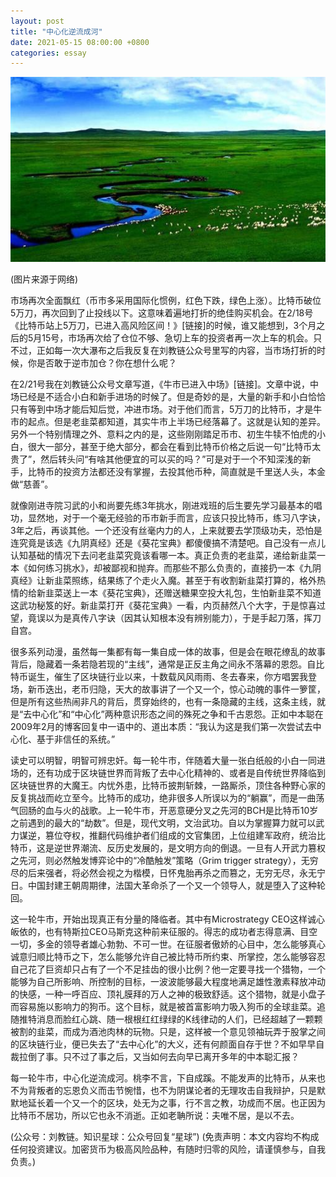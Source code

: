 ```yaml
---
layout: post
title: "中心化逆流成河"
date: 2021-05-15 08:00:00 +0800
categories: essay
---
```


![](/images/2021/20210515.jpg)

(图片来源于网络)

市场再次全面飘红（币市多采用国际化惯例，红色下跌，绿色上涨）。比特币破位5万刀，再次回到了止投线以下。这意味着遍地打折的绝佳购买机会。在2/18号《比特币站上5万刀，已进入高风险区间！》[链接]的时候，谁又能想到，3个月之后的5月15号，市场再次给了仓位不够、急切上车的投资者再一次上车的机会。只不过，正如每一次大瀑布之后我反复在刘教链公众号里写的内容，当市场打折的时候，你是否敢于逆市加仓？你在想什么呢？

在2/21号我在刘教链公众号文章写道，《牛市已进入中场》[链接]。文章中说，中场已经是不适合小白和新手进场的时候了。但是奇妙的是，大量的新手和小白恰恰只有等到中场才能后知后觉，冲进市场。对于他们而言，5万刀的比特币，才是牛市的起点。但是老韭菜都知道，其实牛市上半场已经落幕了。这就是认知的差异。另外一个特别情理之外、意料之内的是，这些刚刚踏足币市、初生牛犊不怕虎的小白，很大一部分，甚至于绝大部分，都会在看到比特币价格之后说一句“比特币太贵了”，然后转头问“有啥其他便宜的可以买的吗？”可是对于一个不知深浅的新手，比特币的投资方法都还没有掌握，去投其他币种，简直就是千里送人头，本金做“慈善”。

就像刚进寺院习武的小和尚要先练3年挑水，刚进戏班的后生要先学习最基本的唱功，显然地，对于一个毫无经验的币市新手而言，应该只投比特币，练习八字诀，3年之后，再谈其他。一个还没有丝毫内力的人，上来就要去学顶级功夫，恐怕是连究竟是该选《九阴真经》还是《葵花宝典》都傻傻搞不清楚吧。自己没有一点儿认知基础的情况下去问老韭菜究竟该看哪一本。真正负责的老韭菜，递给新韭菜一本《如何练习挑水》，却被鄙视和抛弃。而那些不那么负责的，直接扔一本《九阴真经》让新韭菜照练，结果练了个走火入魔。甚至于有收割新韭菜打算的，格外热情的给新韭菜送上一本《葵花宝典》，还赠送糖果空投大礼包，生怕新韭菜不知道这武功秘笈的好。新韭菜打开《葵花宝典》一看，内页赫然八个大字，于是惊喜过望，竟误以为是真传八字诀（因其认知根本没有辨别能力），于是手起刀落，挥刀自宫。

很多系列动漫，虽然每一集都有每一集自成一体的故事，但是会在眼花缭乱的故事背后，隐藏着一条若隐若现的“主线”，通常是正反主角之间永不落幕的恩怨。自比特币诞生，催生了区块链行业以来，十数载风风雨雨、冬去春来，你方唱罢我登场，新币迭出，老币归隐，天大的故事讲了一个又一个，惊心动魄的事件一箩筐，但是所有这些热闹非凡的背后，贯穿始终的，也有一条隐藏的主线，这条主线，就是“去中心化”和“中心化”两种意识形态之间的殊死之争和千古恩怨。正如中本聪在2009年2月的博客回复中一语中的、道出本质：“我认为这是我们第一次尝试去中心化、基于非信任的系统。”

读史可以明智，明智可辨忠奸。每一轮牛市，伴随着大量一张白纸般的小白一同进场的，还有功成于区块链世界而背叛了去中心化精神的、或者是自传统世界降临到区块链世界的大魔王。内忧外患，比特币披荆斩棘，一路厮杀，顶住各种野心家的反复挑战而屹立至今。比特币的成功，绝非很多人所误以为的“躺赢”，而是一曲荡气回肠的血与火的战歌。上一轮牛市，开恶意硬分叉之先河的BCH是比特币10岁之前遇到的最大的“劫数”。但是，现代文明，文治武功。自以为掌握算力就可以武力谋逆，篡位夺权，推翻代码维护者们组成的文官集团，上位组建军政府，统治比特币，这是逆世界潮流、反历史发展的，是文明方向的倒退。一旦有人开武力篡权之先河，则必然触发博弈论中的“冷酷触发”策略（Grim trigger strategy），无穷尽的后来强者，将必然会视之为楷模，日怀鬼胎再杀之而篡之，无穷无尽，永无宁日。中国封建王朝周期律，法国大革命杀了一个又一个领导人，就是堕入了这种轮回。

这一轮牛市，开始出现真正有分量的降临者。其中有Microstrategy CEO这样诚心皈依的，也有特斯拉CEO马斯克这种前来征服的。得志的成功者志得意满、目空一切，多金的领导者雄心勃勃、不可一世。在征服者傲娇的心目中，怎么能够真心诚意归顺比特币之下，怎么能够允许自己被比特币所约束、所掌控，怎么能够容忍自己花了巨资却只占有了一个不足挂齿的很小比例？他一定要寻找一个猎物，一个能够为自己所影响、所控制的目标，一波波能够最大程度地满足雄性激素释放冲动的快感，一种一呼百应、顶礼膜拜的万人之神的极致舒适。这个猎物，就是小盘子而容易施以影响力的狗币。这个目标，就是被首富影响力吸入狗币的全球韭菜。追随推特消息而脸红心跳、随一根根红红绿绿的K线律动的人们，已经超越了一颗颗被割的韭菜，而成为酒池肉林的玩物。只是，这样被一个意见领袖玩弄于股掌之间的区块链行业，便已失去了“去中心化”的大义，还有何颜面自存于世？不如早早自裁拉倒了事。只不过了事之后，又当如何去向早已离开多年的中本聪汇报？

每一轮牛市，中心化逆流成河。桃李不言，下自成蹊。不能发声的比特币，从来也不为背叛者的忘恩负义而击节惋惜，也不为阴谋论者的无理攻击自我辩护，只是默默地延长着一个又一个的区块，处无为之事，行不言之教，功成而不居。也正因为比特币不居功，所以它也永不消逝。正如老聃所说：夫唯不居，是以不去。

(公众号：刘教链。知识星球：公众号回复“星球”)
(免责声明：本文内容均不构成任何投资建议。加密货币为极高风险品种，有随时归零的风险，请谨慎参与，自我负责。)
